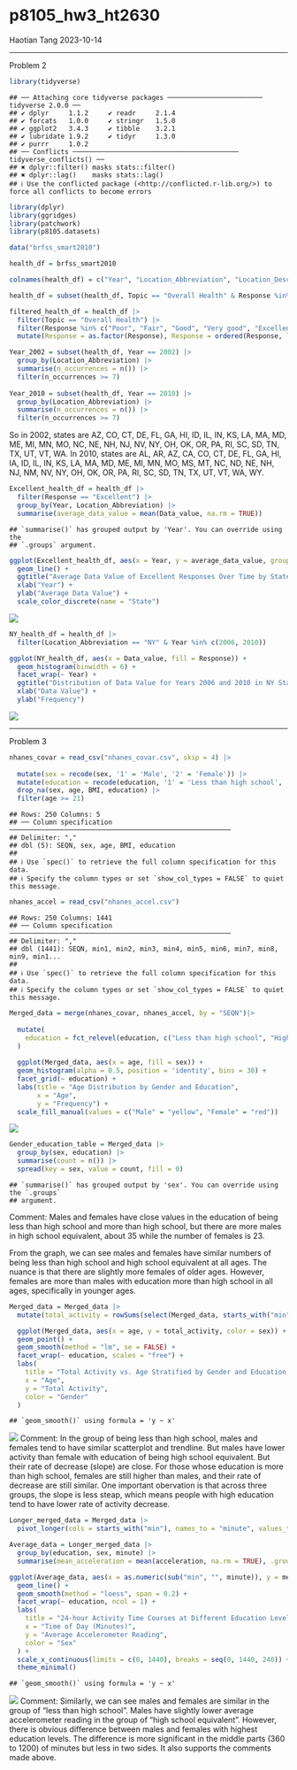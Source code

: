 p8105_hw3_ht2630
================
Haotian Tang
2023-10-14

------------------------------------------------------------------------

Problem 2

``` r
library(tidyverse)
```

    ## ── Attaching core tidyverse packages ──────────────────────── tidyverse 2.0.0 ──
    ## ✔ dplyr     1.1.2     ✔ readr     2.1.4
    ## ✔ forcats   1.0.0     ✔ stringr   1.5.0
    ## ✔ ggplot2   3.4.3     ✔ tibble    3.2.1
    ## ✔ lubridate 1.9.2     ✔ tidyr     1.3.0
    ## ✔ purrr     1.0.2     
    ## ── Conflicts ────────────────────────────────────────── tidyverse_conflicts() ──
    ## ✖ dplyr::filter() masks stats::filter()
    ## ✖ dplyr::lag()    masks stats::lag()
    ## ℹ Use the conflicted package (<http://conflicted.r-lib.org/>) to force all conflicts to become errors

``` r
library(dplyr)
library(ggridges)
library(patchwork)
library(p8105.datasets)

data("brfss_smart2010") 

health_df = brfss_smart2010

colnames(health_df) = c("Year", "Location_Abbreviation", "Location_Description", "Class", "Topic", "Health_Question", "Response", "Sample_Size", "Data_value", "Confidence_Limit_Low", "Confidence_Limit_High", "Display_Order", "Data_Value_Unit", "Data_Value_Type", "Data_Value_Footnote_Symbol", "Data_Value_Footnote", "Data_Source", "Class_ID", "Topic_ID", "Location_ID", "Question_ID", "RESP_ID", "Geographic_Location")

health_df = subset(health_df, Topic == "Overall Health" & Response %in% c("Poor", "Fair", "Good", "Very good", "Excellent"))

filtered_health_df = health_df |>
  filter(Topic == "Overall Health") |> 
  filter(Response %in% c("Poor", "Fair", "Good", "Very good", "Excellent")) |> 
  mutate(Response = as.factor(Response), Response = ordered(Response, levels = c("Poor", "Fair", "Good", "Very good", "Excellent")), ordered = TRUE) 

Year_2002 = subset(health_df, Year == 2002) |> 
  group_by(Location_Abbreviation) |> 
  summarise(n_occurrences = n()) |> 
  filter(n_occurrences >= 7)
 
Year_2010 = subset(health_df, Year == 2010) |> 
  group_by(Location_Abbreviation) |> 
  summarise(n_occurrences = n()) |> 
  filter(n_occurrences >= 7)
```

So in 2002, states are AZ, CO, CT, DE, FL, GA, HI, ID, IL, IN, KS, LA,
MA, MD, ME, MI, MN, MO, NC, NE, NH, NJ, NV, NY, OH, OK, OR, PA, RI, SC,
SD, TN, TX, UT, VT, WA. In 2010, states are AL, AR, AZ, CA, CO, CT, DE,
FL, GA, HI, IA, ID, IL, IN, KS, LA, MA, MD, ME, MI, MN, MO, MS, MT, NC,
ND, NE, NH, NJ, NM, NV, NY, OH, OK, OR, PA, RI, SC, SD, TN, TX, UT, VT,
WA, WY.

``` r
Excellent_health_df = health_df |> 
  filter(Response == "Excellent") |> 
  group_by(Year, Location_Abbreviation) |>
  summarise(average_data_value = mean(Data_value, na.rm = TRUE))
```

    ## `summarise()` has grouped output by 'Year'. You can override using the
    ## `.groups` argument.

``` r
ggplot(Excellent_health_df, aes(x = Year, y = average_data_value, group = Location_Abbreviation, color = Location_Abbreviation)) +
  geom_line() +
  ggtitle("Average Data Value of Excellent Responses Over Time by State") +
  xlab("Year") +
  ylab("Average Data Value") +
  scale_color_discrete(name = "State")
```

![](p8105_hw3_ht2630_files/figure-gfm/unnamed-chunk-2-1.png)<!-- -->

``` r
NY_health_df = health_df |> 
  filter(Location_Abbreviation == "NY" & Year %in% c(2006, 2010))

ggplot(NY_health_df, aes(x = Data_value, fill = Response)) +
  geom_histogram(binwidth = 6) +
  facet_wrap(~ Year) +
  ggtitle("Distribution of Data Value for Years 2006 and 2010 in NY State") +
  xlab("Data Value") +
  ylab("Frequency")
```

![](p8105_hw3_ht2630_files/figure-gfm/unnamed-chunk-3-1.png)<!-- -->

------------------------------------------------------------------------

Problem 3

``` r
nhanes_covar = read_csv("nhanes_covar.csv", skip = 4) |> 
 
  mutate(sex = recode(sex, '1' = 'Male', '2' = 'Female')) |> 
  mutate(education = recode(education, '1' = 'Less than high school', '2' = 'High school equivalent', '3' = 'More than high school')) |>
  drop_na(sex, age, BMI, education) |>
  filter(age >= 21)
```

    ## Rows: 250 Columns: 5
    ## ── Column specification ────────────────────────────────────────────────────────
    ## Delimiter: ","
    ## dbl (5): SEQN, sex, age, BMI, education
    ## 
    ## ℹ Use `spec()` to retrieve the full column specification for this data.
    ## ℹ Specify the column types or set `show_col_types = FALSE` to quiet this message.

``` r
nhanes_accel = read_csv("nhanes_accel.csv") 
```

    ## Rows: 250 Columns: 1441
    ## ── Column specification ────────────────────────────────────────────────────────
    ## Delimiter: ","
    ## dbl (1441): SEQN, min1, min2, min3, min4, min5, min6, min7, min8, min9, min1...
    ## 
    ## ℹ Use `spec()` to retrieve the full column specification for this data.
    ## ℹ Specify the column types or set `show_col_types = FALSE` to quiet this message.

``` r
Merged_data = merge(nhanes_covar, nhanes_accel, by = "SEQN")|>
  
  mutate(
    education = fct_relevel(education, c("Less than high school", "High school equivalent", "More than high school"))
  )
  
  ggplot(Merged_data, aes(x = age, fill = sex)) + 
  geom_histogram(alpha = 0.5, position = 'identity', bins = 30) +
  facet_grid(~ education) +
  labs(title = "Age Distribution by Gender and Education",
       x = "Age",
       y = "Frequency") +
  scale_fill_manual(values = c("Male" = "yellow", "Female" = "red"))
```

![](p8105_hw3_ht2630_files/figure-gfm/unnamed-chunk-4-1.png)<!-- -->

``` r
Gender_education_table = Merged_data |> 
  group_by(sex, education) |> 
  summarise(count = n()) |>
  spread(key = sex, value = count, fill = 0)
```

    ## `summarise()` has grouped output by 'sex'. You can override using the `.groups`
    ## argument.

Comment: Males and females have close values in the education of being
less than high school and more than high school, but there are more
males in high school equivalent, about 35 while the number of females is
23.

From the graph, we can see males and females have similar numbers of
being less than high school and high school equivalent at all ages. The
nuance is that there are slightly more females of older ages. However,
females are more than males with education more than high school in all
ages, specifically in younger ages.

``` r
Merged_data = Merged_data |> 
  mutate(total_activity = rowSums(select(Merged_data, starts_with("min"))))  

  ggplot(Merged_data, aes(x = age, y = total_activity, color = sex)) +
  geom_point() +
  geom_smooth(method = "lm", se = FALSE) +
  facet_wrap(~ education, scales = "free") +
  labs(
    title = "Total Activity vs. Age Stratified by Gender and Education Level",
    x = "Age",
    y = "Total Activity",
    color = "Gender"
  ) 
```

    ## `geom_smooth()` using formula = 'y ~ x'

![](p8105_hw3_ht2630_files/figure-gfm/unnamed-chunk-5-1.png)<!-- -->
Comment: In the group of being less than high school, males and females
tend to have similar scatterplot and trendline. But males have lower
activity than female with education of being high school equivalent. But
their rate of decrease (slope) are close. For those whose education is
more than high school, females are still higher than males, and their
rate of decrease are still similar. One important obervation is that
across three groups, the slope is less steap, which means people with
high education tend to have lower rate of activity decrease.

``` r
Longer_merged_data = Merged_data |> 
  pivot_longer(cols = starts_with("min"), names_to = "minute", values_to = "acceleration")

Average_data = Longer_merged_data |>
  group_by(education, sex, minute) |>
  summarise(mean_acceleration = mean(acceleration, na.rm = TRUE), .groups = 'drop')

ggplot(Average_data, aes(x = as.numeric(sub("min", "", minute)), y = mean_acceleration, color = sex)) +
  geom_line() +
  geom_smooth(method = "loess", span = 0.2) +
  facet_wrap(~ education, ncol = 1) +
  labs(
    title = "24-hour Activity Time Courses at Different Education Levels",
    x = "Time of Day (Minutes)",
    y = "Average Accelerometer Reading",
    color = "Sex"
  ) +
  scale_x_continuous(limits = c(0, 1440), breaks = seq(0, 1440, 240)) +
  theme_minimal()
```

    ## `geom_smooth()` using formula = 'y ~ x'

![](p8105_hw3_ht2630_files/figure-gfm/unnamed-chunk-6-1.png)<!-- -->
Comment: Similarly, we can see males and females are similar in the
group of “less than high school”. Males have slightly lower average
accelerometer reading in the group of “high school equivalent”. However,
there is obvious difference between males and females with highest
education levels. The difference is more significant in the middle parts
(360 to 1200) of minutes but less in two sides. It also supports the
comments made above.
